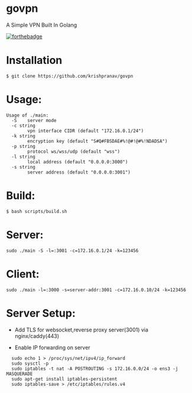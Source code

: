 # govpn
A Simple VPN Built In Golang

[![forthebadge](https://forthebadge.com/images/badges/made-with-go.svg)](https://forthebadge.com)

# Installation
```
$ git clone https://github.com/krishpranav/govpn
```

# Usage:
```
Usage of ./main:
  -S    server mode
  -c string
        vpn interface CIDR (default "172.16.0.1/24")
  -k string
        encryption key (default "S#Q#FBSDAE#%!@#!@#%!NDADSA")
  -p string
        protocol ws/wss/udp (default "wss")
  -l string
        local address (default "0.0.0.0:3000")
  -s string
        server address (default "0.0.0.0:3001")        
```

# Build:
```
$ bash scripts/build.sh
```

# Server:
```
sudo ./main -S -l=:3001 -c=172.16.0.1/24 -k=123456
```

# Client:
```
sudo ./main -l=:3000 -s=server-addr:3001 -c=172.16.0.10/24 -k=123456
```

# Server Setup:

- Add TLS for websocket,reverse proxy server(3001) via nginx/caddy(443)

- Enable IP forwarding on server

```
  sudo echo 1 > /proc/sys/net/ipv4/ip_forward
  sudo sysctl -p
  sudo iptables -t nat -A POSTROUTING -s 172.16.0.0/24 -o ens3 -j MASQUERADE
  sudo apt-get install iptables-persistent
  sudo iptables-save > /etc/iptables/rules.v4
```
